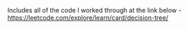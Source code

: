 Includes all of the code I worked through at the link below -
https://leetcode.com/explore/learn/card/decision-tree/
